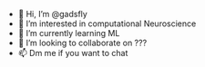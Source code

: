 - 👋 Hi, I’m @gadsfly
- 👀 I’m interested in computational Neuroscience
- 🌱 I’m currently learning ML
- 💞️ I’m looking to collaborate on ???
- 📫 Dm me if you want to chat

<!---
gadsfly/gadsfly is a ✨ special ✨ repository because its `README.md` (this file) appears on your GitHub profile.
You can click the Preview link to take a look at your changes.
--->
